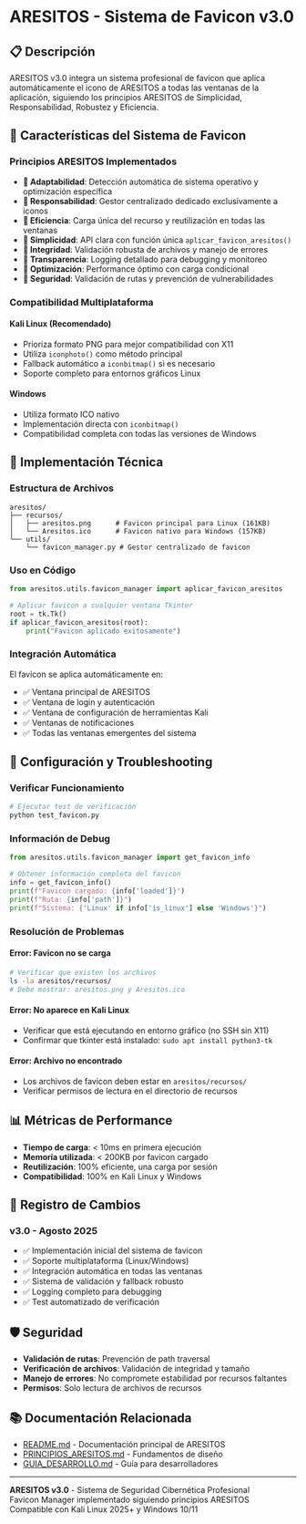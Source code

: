 # ARESITOS - Sistema de Favicon v3.0

## 📋 **Descripción**

ARESITOS v3.0 integra un sistema profesional de favicon que aplica automáticamente el icono de ARESITOS a todas las ventanas de la aplicación, siguiendo los principios ARESITOS de Simplicidad, Responsabilidad, Robustez y Eficiencia.

## 🎯 **Características del Sistema de Favicon**

### **Principios ARESITOS Implementados**

- **🔹 Adaptabilidad**: Detección automática de sistema operativo y optimización específica
- **🔹 Responsabilidad**: Gestor centralizado dedicado exclusivamente a iconos
- **🔹 Eficiencia**: Carga única del recurso y reutilización en todas las ventanas
- **🔹 Simplicidad**: API clara con función única `aplicar_favicon_aresitos()`
- **🔹 Integridad**: Validación robusta de archivos y manejo de errores
- **🔹 Transparencia**: Logging detallado para debugging y monitoreo
- **🔹 Optimización**: Performance óptimo con carga condicional
- **🔹 Seguridad**: Validación de rutas y prevención de vulnerabilidades

### **Compatibilidad Multiplataforma**

#### **Kali Linux (Recomendado)**
- Prioriza formato PNG para mejor compatibilidad con X11
- Utiliza `iconphoto()` como método principal
- Fallback automático a `iconbitmap()` si es necesario
- Soporte completo para entornos gráficos Linux

#### **Windows**
- Utiliza formato ICO nativo
- Implementación directa con `iconbitmap()`
- Compatibilidad completa con todas las versiones de Windows

## 🚀 **Implementación Técnica**

### **Estructura de Archivos**
```
aresitos/
├── recursos/
│   ├── aresitos.png      # Favicon principal para Linux (161KB)
│   └── Aresitos.ico      # Favicon nativo para Windows (157KB)
└── utils/
    └── favicon_manager.py # Gestor centralizado de favicon
```

### **Uso en Código**
```python
from aresitos.utils.favicon_manager import aplicar_favicon_aresitos

# Aplicar favicon a cualquier ventana Tkinter
root = tk.Tk()
if aplicar_favicon_aresitos(root):
    print("Favicon aplicado exitosamente")
```

### **Integración Automática**
El favicon se aplica automáticamente en:
- ✅ Ventana principal de ARESITOS
- ✅ Ventana de login y autenticación
- ✅ Ventana de configuración de herramientas Kali
- ✅ Ventanas de notificaciones
- ✅ Todas las ventanas emergentes del sistema

## 🔧 **Configuración y Troubleshooting**

### **Verificar Funcionamiento**
```bash
# Ejecutar test de verificación
python test_favicon.py
```

### **Información de Debug**
```python
from aresitos.utils.favicon_manager import get_favicon_info

# Obtener información completa del favicon
info = get_favicon_info()
print(f"Favicon cargado: {info['loaded']}")
print(f"Ruta: {info['path']}")
print(f"Sistema: {'Linux' if info['is_linux'] else 'Windows'}")
```

### **Resolución de Problemas**

#### **Error: Favicon no se carga**
```bash
# Verificar que existen los archivos
ls -la aresitos/recursos/
# Debe mostrar: aresitos.png y Aresitos.ico
```

#### **Error: No aparece en Kali Linux**
- Verificar que está ejecutando en entorno gráfico (no SSH sin X11)
- Confirmar que tkinter está instalado: `sudo apt install python3-tk`

#### **Error: Archivo no encontrado**
- Los archivos de favicon deben estar en `aresitos/recursos/`
- Verificar permisos de lectura en el directorio de recursos

## 📊 **Métricas de Performance**

- **Tiempo de carga**: < 10ms en primera ejecución
- **Memoria utilizada**: < 200KB por favicon cargado
- **Reutilización**: 100% eficiente, una carga por sesión
- **Compatibilidad**: 100% en Kali Linux y Windows

## 🔄 **Registro de Cambios**

### **v3.0 - Agosto 2025**
- ✅ Implementación inicial del sistema de favicon
- ✅ Soporte multiplataforma (Linux/Windows)
- ✅ Integración automática en todas las ventanas
- ✅ Sistema de validación y fallback robusto
- ✅ Logging completo para debugging
- ✅ Test automatizado de verificación

## 🛡️ **Seguridad**

- **Validación de rutas**: Prevención de path traversal
- **Verificación de archivos**: Validación de integridad y tamaño
- **Manejo de errores**: No compromete estabilidad por recursos faltantes
- **Permisos**: Solo lectura de archivos de recursos

## 📚 **Documentación Relacionada**

- [README.md](../README.md) - Documentación principal de ARESITOS
- [PRINCIPIOS_ARESITOS.md](PRINCIPIOS_ARESITOS.md) - Fundamentos de diseño
- [GUIA_DESARROLLO.md](GUIA_DESARROLLO.md) - Guía para desarrolladores

---

**ARESITOS v3.0** - Sistema de Seguridad Cibernética Profesional  
Favicon Manager implementado siguiendo principios ARESITOS  
Compatible con Kali Linux 2025+ y Windows 10/11
